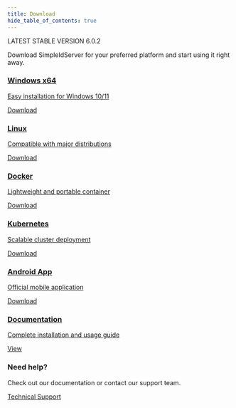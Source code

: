 ```yaml
---
title: Download
hide_table_of_contents: true
---
```

<div class="w-full">
    <div class="text-center mb-12">
        <div class="inline-block bg-primary-100 text-primary-800 text-sm font-semibold px-4 py-1 rounded-full version-badge mb-4">
            LATEST STABLE VERSION 6.0.2
        </div>
        <p class="text-gray-600 max-w-2xl mx-auto">Download SimpleIdServer for your preferred platform and start using it right away.</p>
    </div>
    <div class="grid grid-cols-1 md:grid-cols-2 lg:grid-cols-3 gap-6">
        <!-- Windows -->
        <a href="https://github.com/simpleidserver/SimpleIdServer/releases/latest/download/SimpleIdServer-Windows-x64.zip" 
           target="_blank"
           class="download-card bg-white rounded-xl shadow-md overflow-hidden border border-gray-200 flex flex-col">
            <div class="p-6 flex-1 flex flex-col items-center text-center">
                <div class="w-16 h-16 bg-blue-100 rounded-full flex items-center justify-center mb-4">
                    <i class="fab fa-windows text-blue-600 text-3xl"></i>
                </div>
                <h3 class="text-xl font-semibold text-gray-800 mb-2">Windows x64</h3>
                <p class="text-gray-500 text-sm">Easy installation for Windows 10/11</p>
            </div>
            <div class="bg-gray-50 px-6 py-3 text-center">
                <span class="text-primary-600 text-sm font-medium">Download <i class="fas fa-arrow-down ml-1"></i></span>
            </div>
        </a>
        <!-- Linux -->
        <a href="https://github.com/simpleidserver/SimpleIdServer/releases/latest/download/SimpleIdServer-Linux-x64.zip" 
           target="_blank"
           class="download-card bg-white rounded-xl shadow-md overflow-hidden border border-gray-200 flex flex-col">
            <div class="p-6 flex-1 flex flex-col items-center text-center">
                <div class="w-16 h-16 bg-orange-100 rounded-full flex items-center justify-center mb-4">
                    <i class="fab fa-linux text-orange-600 text-3xl"></i>
                </div>
                <h3 class="text-xl font-semibold text-gray-800 mb-2">Linux</h3>
                <p class="text-gray-500 text-sm">Compatible with major distributions</p>
            </div>
            <div class="bg-gray-50 px-6 py-3 text-center">
                <span class="text-primary-600 text-sm font-medium">Download <i class="fas fa-arrow-down ml-1"></i></span>
            </div>
        </a>
        <!-- Docker -->
        <a href="https://github.com/simpleidserver/SimpleIdServer/releases/latest/download/Docker.zip" 
           target="_blank"
           class="download-card bg-white rounded-xl shadow-md overflow-hidden border border-gray-200 flex flex-col">
            <div class="p-6 flex-1 flex flex-col items-center text-center">
                <div class="w-16 h-16 bg-blue-100 rounded-full flex items-center justify-center mb-4">
                    <i class="fab fa-docker text-blue-500 text-3xl"></i>
                </div>
                <h3 class="text-xl font-semibold text-gray-800 mb-2">Docker</h3>
                <p class="text-gray-500 text-sm">Lightweight and portable container</p>
            </div>
            <div class="bg-gray-50 px-6 py-3 text-center">
                <span class="text-primary-600 text-sm font-medium">Download <i class="fas fa-arrow-down ml-1"></i></span>
            </div>
        </a>
        <!-- Kubernetes -->
        <a href="https://github.com/simpleidserver/SimpleIdServer/releases/latest/download/Kubernetes.zip" 
           target="_blank"
           class="download-card bg-white rounded-xl shadow-md overflow-hidden border border-gray-200 flex flex-col">
            <div class="p-6 flex-1 flex flex-col items-center text-center">
                <div class="w-16 h-16 bg-blue-100 rounded-full flex items-center justify-center mb-4">
                    <i class="fas fa-ship text-blue-700 text-3xl"></i>
                </div>
                <h3 class="text-xl font-semibold text-gray-800 mb-2">Kubernetes</h3>
                <p class="text-gray-500 text-sm">Scalable cluster deployment</p>
            </div>
            <div class="bg-gray-50 px-6 py-3 text-center">
                <span class="text-primary-600 text-sm font-medium">Download <i class="fas fa-arrow-down ml-1"></i></span>
            </div>
        </a>
        <!-- Android -->
        <a href="https://install.appcenter.ms/users/agentsimpleidserver-gmail.com/apps/simpleidserver/distribution_groups/public" 
           target="_blank"
           class="download-card bg-white rounded-xl shadow-md overflow-hidden border border-gray-200 flex flex-col">
            <div class="p-6 flex-1 flex flex-col items-center text-center">
                <div class="w-16 h-16 bg-green-100 rounded-full flex items-center justify-center mb-4">
                    <i class="fab fa-android text-green-600 text-3xl"></i>
                </div>
                <h3 class="text-xl font-semibold text-gray-800 mb-2">Android App</h3>
                <p class="text-gray-500 text-sm">Official mobile application</p>
            </div>
            <div class="bg-gray-50 px-6 py-3 text-center">
                <span class="text-primary-600 text-sm font-medium">Download <i class="fas fa-arrow-down ml-1"></i></span>
            </div>
        </a>
        <!-- Documentation -->
        <a href="/docs/overview"
            target="_blank"
            class="download-card bg-white rounded-xl shadow-md overflow-hidden border border-gray-200 flex flex-col">
            <div class="p-6 flex-1 flex flex-col items-center text-center">
                <div class="w-16 h-16 bg-primary-100 rounded-full flex items-center justify-center mb-4">
                    <i class="fas fa-book text-primary-600 text-3xl"></i>
                </div>
                <h3 class="text-xl font-semibold text-gray-800 mb-2">Documentation</h3>
                <p class="text-gray-500 text-sm">Complete installation and usage guide</p>
            </div>
            <div class="bg-gray-50 px-6 py-3 text-center">
                <span class="text-primary-600 text-sm font-medium">View <i class="fas fa-external-link-alt ml-1"></i></span>
            </div>
        </a>
    </div>
    <div class="mt-12 bg-primary-100 rounded-lg p-6 text-center">
        <h3 class="text-lg font-semibold text-primary-800 mb-2">Need help?</h3>
        <p class="text-gray-600 mb-4">Check out our documentation or contact our support team.</p>
        <a href="mailto:agentsimpleidserver@gmail.com" class="inline-flex items-center px-4 py-2 bg-primary-600 text-white rounded-lg hover:bg-primary-700 transition">
            <i class="fas fa-question-circle mr-2"></i> Technical Support
        </a>
    </div>
</div>